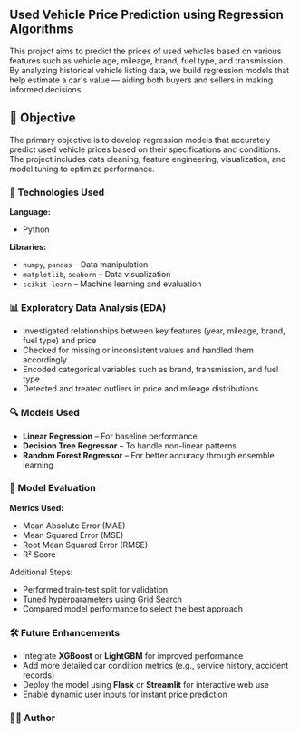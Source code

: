 ## Used Vehicle Price Prediction using Regression Algorithms

This project aims to predict the prices of used vehicles based on various features such as vehicle age, mileage, brand, fuel type, and transmission. By analyzing historical vehicle listing data, we build regression models that help estimate a car's value — aiding both buyers and sellers in making informed decisions.

## 🎯 Objective

The primary objective is to develop regression models that accurately predict used vehicle prices based on their specifications and conditions. The project includes data cleaning, feature engineering, visualization, and model tuning to optimize performance.

### 🧰 Technologies Used

**Language:**
- Python

**Libraries:**
- `numpy`, `pandas` – Data manipulation
- `matplotlib`, `seaborn` – Data visualization
- `scikit-learn` – Machine learning and evaluation

### 📊 Exploratory Data Analysis (EDA)

- Investigated relationships between key features (year, mileage, brand, fuel type) and price
- Checked for missing or inconsistent values and handled them accordingly
- Encoded categorical variables such as brand, transmission, and fuel type
- Detected and treated outliers in price and mileage distributions

### 🔍 Models Used

- **Linear Regression** – For baseline performance
- **Decision Tree Regressor** – To handle non-linear patterns
- **Random Forest Regressor** – For better accuracy through ensemble learning

### 🧪 Model Evaluation

**Metrics Used:**
- Mean Absolute Error (MAE)
- Mean Squared Error (MSE)
- Root Mean Squared Error (RMSE)
- R² Score

Additional Steps:
- Performed train-test split for validation
- Tuned hyperparameters using Grid Search
- Compared model performance to select the best approach

### 🛠 Future Enhancements

- Integrate **XGBoost** or **LightGBM** for improved performance
- Add more detailed car condition metrics (e.g., service history, accident records)
- Deploy the model using **Flask** or **Streamlit** for interactive web use
- Enable dynamic user inputs for instant price prediction

### 🧑‍💻 Author





